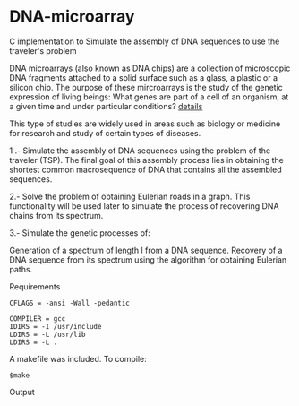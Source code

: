 # DNA-microarray
C implementation to Simulate the assembly of DNA sequences to use the traveler's problem

DNA microarrays (also known as DNA chips) are a collection of microscopic DNA fragments attached to a solid surface such as a glass, a plastic or a silicon chip. The purpose of these mircroarrays is the study of the genetic expression of living beings: What genes are part of a cell of an organism, at a given time and under particular conditions? [details](https://en.wikipedia.org/wiki/DNA_microarray#Statistical_analysis)

This type of studies are widely used in areas such as biology or medicine for research and study of certain types of diseases.

1 .- Simulate the assembly of DNA sequences using the problem of the traveler (TSP). The final goal of this assembly process lies in obtaining the shortest common macrosequence of DNA that contains all the assembled sequences.

2.- Solve the problem of obtaining Eulerian roads in a graph. This functionality will be used later to simulate the process of recovering DNA chains from its spectrum.

3.- Simulate the genetic processes of:

Generation of a spectrum of length l from a DNA sequence.
Recovery of a DNA sequence from its spectrum using the algorithm for obtaining Eulerian paths.

Requirements
```
CFLAGS = -ansi -Wall -pedantic

COMPILER = gcc
IDIRS = -I /usr/include
LDIRS = -L /usr/lib
LDIRS = -L .

```
A makefile was included. To compile:
```
$make
```

Output


